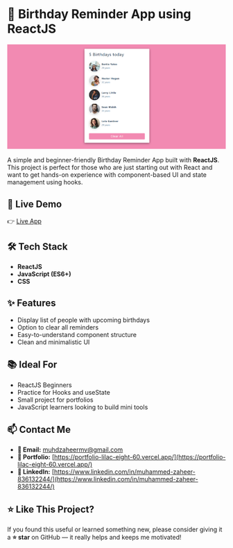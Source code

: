 # 🎉 Birthday Reminder App using ReactJS

![Homepage](./src/homepage.png)

A simple and beginner-friendly Birthday Reminder App built with **ReactJS**. This project is perfect for those who are just starting out with React and want to get hands-on experience with component-based UI and state management using hooks.

## 🚀 Live Demo

👉 [Live App](https://birthday-reminder-reactjs-app.vercel.app/)

## 🛠️ Tech Stack

- **ReactJS**
- **JavaScript (ES6+)**
- **CSS**

## ✨ Features

- Display list of people with upcoming birthdays
- Option to clear all reminders
- Easy-to-understand component structure
- Clean and minimalistic UI

## 📚 Ideal For

- ReactJS Beginners
- Practice for Hooks and useState
- Small project for portfolios
- JavaScript learners looking to build mini tools

## 📫 Contact Me

- **📧 Email:** muhdzaheermv@gmail.com  
- **🔗 Portfolio:** [https://portfolio-lilac-eight-60.vercel.app/](https://portfolio-lilac-eight-60.vercel.app/)  
- **💼 LinkedIn:** [https://www.linkedin.com/in/muhammed-zaheer-836132244/](https://www.linkedin.com/in/muhammed-zaheer-836132244/)

## ⭐ Like This Project?

If you found this useful or learned something new, please consider giving it a **⭐ star** on GitHub — it really helps and keeps me motivated!

